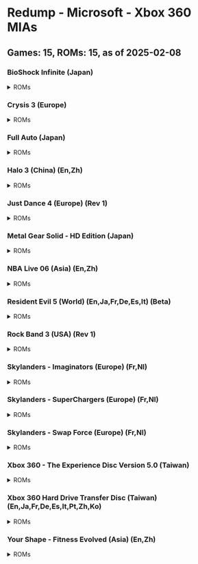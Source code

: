 # Redump - Microsoft - Xbox 360 MIAs
## Games: 15, ROMs: 15, as of 2025-02-08
### BioShock Infinite (Japan)
<details>
<summary>ROMs</summary>

- BioShock Infinite (Japan).iso, CRC: ad171955
</details>

### Crysis 3 (Europe)
<details>
<summary>ROMs</summary>

- Crysis 3 (Europe).iso, CRC: 010a26f7
</details>

### Full Auto (Japan)
<details>
<summary>ROMs</summary>

- Full Auto (Japan).iso, CRC: be8f9b4d
</details>

### Halo 3 (China) (En,Zh)
<details>
<summary>ROMs</summary>

- Halo 3 (Asia) (En,Zh).iso, CRC: 5bdecc8c
</details>

### Just Dance 4 (Europe) (Rev 1)
<details>
<summary>ROMs</summary>

- Just Dance 4 (Europe) (Rev 1).iso, CRC: 20f04018
</details>

### Metal Gear Solid - HD Edition (Japan)
<details>
<summary>ROMs</summary>

- Metal Gear Solid - HD Edition (Japan).iso, CRC: 8aba257b
</details>

### NBA Live 06 (Asia) (En,Zh)
<details>
<summary>ROMs</summary>

- NBA Live 06 (Asia) (En,Zh).iso, CRC: da19d124
</details>

### Resident Evil 5 (World) (En,Ja,Fr,De,Es,It) (Beta)
<details>
<summary>ROMs</summary>

- Resident Evil 5 (World) (En,Ja,Fr,De,Es,It) (Beta) (2009-01-07).iso, CRC: ef49f17e
</details>

### Rock Band 3 (USA) (Rev 1)
<details>
<summary>ROMs</summary>

- Rock Band 3 (USA) (Rev 1).iso, CRC: 50636d4f
</details>

### Skylanders - Imaginators (Europe) (Fr,Nl)
<details>
<summary>ROMs</summary>

- Skylanders - Imaginators (Europe) (Fr,Nl).iso, CRC: 0444b91e
</details>

### Skylanders - SuperChargers (Europe) (Fr,Nl)
<details>
<summary>ROMs</summary>

- Skylanders - SuperChargers (Europe) (Fr,Nl).iso, CRC: 64e62127
</details>

### Skylanders - Swap Force (Europe) (Fr,Nl)
<details>
<summary>ROMs</summary>

- Skylanders - Swap Force (Europe) (Fr,Nl).iso, CRC: 28a1dd5d
</details>

### Xbox 360 - The Experience Disc Version 5.0 (Taiwan)
<details>
<summary>ROMs</summary>

- Xbox 360 - The Experience Disc Version 5.0 (Taiwan).iso, CRC: 94aee5b8
</details>

### Xbox 360 Hard Drive Transfer Disc (Taiwan) (En,Ja,Fr,De,Es,It,Pt,Zh,Ko)
<details>
<summary>ROMs</summary>

- Xbox 360 Hard Drive Transfer Disc (Taiwan) (En,Ja,Fr,De,Es,It,Pt,Zh,Ko).iso, CRC: 4cc3e83b
</details>

### Your Shape - Fitness Evolved (Asia) (En,Zh)
<details>
<summary>ROMs</summary>

- Your Shape - Fitness Evolved (Asia) (En,Zh).iso, CRC: cd0455ba
</details>

